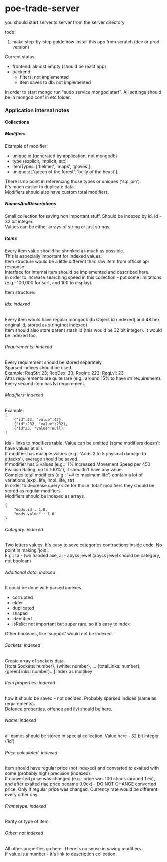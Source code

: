 # poe-trade-server
you should start server.ts server from the server directory

todo: 
1) make step-by-step guide how install this app from scratch (dev or prod version)

Current status:
- frontend: almost empty (should be react app)
- backend: 
    - filters: not implemented
    - item saves to db: not implemented
    
In order to start mongo run "sudo service mongod start". All settings should be in mongod.conf in etc folder.




<h3>Application internal notes </h3>
<h4>Collections</h4>



<h5>Modifiers</h5>
Example of modifier:
<ul>
    <li>unique id (generated by application, not mongodb)</li>
    <li>type (explicit, implicit, etc)</li>
    <li>itemTypes: ['helmet', 'maps', 'gloves']</li>
    <li>uniques: ['queen of the forest', 'belly of the beast'].</li>
</ul>
There is no point in referencing those types or uniques ('sql join'). <br />
It's much easier to duplicate data.<br />
Modifiers should also have custom total modifiers.



<h5>NamesAndDescriptions</h5>
Small collection for saving non important stuff. Should be indexed by id. Id - 32 bit integer.<br />
Values can be either arrays of string or just strings.



<h5>Items</h5>   
Every item value should be shrinked as much as possible.<br />
This is especially important for indexed values.<br />
Item structure would be a little different than raw item from official api response.<br />
Interface for internal item should be implemented and described here.<br />
In order to increase searching speed in this collection - put some limitations 
(e.g.: 100,000 for sort, and 100 to display).


Item structure:
<h6>Ids: indexed</h6>
Every item would have regular mongodb db Object id (indexed) and 48 hex original id, stored as string(not indexed)<br />
Item should also store  parent stash id (this would be 32 bit integer). It would be indexed too.


<h6>Requirements: indexed</h6>
Every requirement should be stored separately.<br />
Sparsed indices should be used.<br />
Example: ReqStr: 23; ReqDex: 23; ReqInt: 223; ReqLvl: 23.<br />
Attrs requirements are quite rare (e.g.: around 15% to have str requirement). Every second item has lvl requirement.


<h6>Modifiers: indexed</h6>
Example: 
<code>
[
    {"id":23, "value":47},
    {"id":232, "value":232},
    {"id"23, "value":null}
]
</code><br />
Ids - links to modifiers table. Value can be omitted (some modifiers doesn't have values at all). <br />
If modifier has multiple values (e.g.: 'Adds 2 to 5 physical damage to attacks'), average should be saved. <br />
If modifier has 3 values (e.g.: '1% increased Movement Speed per 450 Evasion Rating, up to 100%'), it
shouldn't have any value.<br />
Complex total modifiers (e.g.: '+# to maximum life') contain a lot of variations (expl. life, impl. life, str).<br />
In order to decrease query size for those 'total' modifiers they should be stored as regular modifiers. <br/>
Modifiers should be indexed as arrays. <br />
<code>
{
    "mods.id : 1.0,
    "mods.value" : 1.0
}
</code>


<h6>Category: indexed</h6>
Two letters values. It's easy to save categories contractions inside code. No point in making 'join'.<br />
E.g.: ta - two handed axe, aj - abyss jewel (abyss jewel should be category, not boolean)
<h6>Additional data: indexed</h6>
It could be done with parsed indexes.
<ul>
    <li>corrupted</li>
    <li>elder</li>
    <li>duplicated</li>
    <li>shaped</li>
    <li>identified</li>
    <li>isRelic: not important but super rare, so it's easy to index</li>
</ul>
Other booleans, like 'support' would not be indexed.


<h6>Sockets: indexed</h6>
Create array of sockets data.<br />
[{totalSockets: number}, {white: number}, ... {totalLinks: number}, {greenLinks: number}...]
Index as multikey


<h6>Item properties: indexed</h6>
how it should be saved - not decided. Probably sparsed indices (same as requirements).<br />
Defence properties, offence and ilvl should be here.


<h6>Name: indexed</h6>
all names should be stored in special collection. Value here - 32 bit integer ('id')


<h6>Price calculated: indexed</h6>
Item should have regular price (not indexed) and converted to exalted with some (probably high) precision (indexed).<br />
If converted price was changed (e.g.: price was 100 chaos (around 1 ex), and after exalted rise price became 0.9ex) -
DO NOT CHANGE converted price. Only if regular price was changed. Currency rate would be different every other day.


<h6>Frametype: indexed</h6>
Rarity or type of item


<h6>Other: not indexed</h6>
All other properties go here. There is no sense in saving modifiers.<br />
If value is a number - it's link to description collection.


